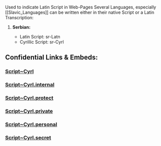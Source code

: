 ﻿---
aliases:
  - Cyrillic
---

Used to indicate Latin Script in Web-Pages 
Several Languages, especially [[Slavic_Languages]] can be written either in their native Script or a Latin Transcription: 

1. **Serbian:**
    
    - Latin Script: sr-Latn
    - Cyrillic Script: sr-Cyrl


## Confidential Links & Embeds: 

### [Script~Cyrl](/_public/Language/Scripts/Script~Cyrl.md) 

### [Script~Cyrl.internal](/_internal/Language/Scripts/Script~Cyrl.internal.md) 

### [Script~Cyrl.protect](/_protect/Language/Scripts/Script~Cyrl.protect.md) 

### [Script~Cyrl.private](/_private/Language/Scripts/Script~Cyrl.private.md) 

### [Script~Cyrl.personal](/_personal/Language/Scripts/Script~Cyrl.personal.md) 

### [Script~Cyrl.secret](/_secret/Language/Scripts/Script~Cyrl.secret.md) 

